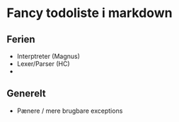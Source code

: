 # Fancy todoliste i markdown

## Ferien
- Interptreter (Magnus)
- Lexer/Parser (HC)
- 


## Generelt
- Pænere / mere brugbare exceptions